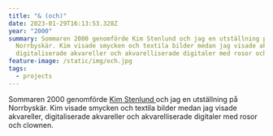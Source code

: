 ```yaml
---
title: "& (och)"
date: 2023-01-29T16:13:53.328Z
year: "2000"
summary: Sommaren 2000 genomförde Kim Stenlund och jag en utställning på
  Norrbyskär. Kim visade smycken och textila bilder medan jag visade akvareller,
  digitaliserade akvareller och akvarelliserade digitaler med rosor och clownen.
feature-image: /static/img/och.jpg
tags:
  - projects
---
```

Sommaren 2000 genomförde [Kim Stenlund ](http://www.kim.konstdesign.nu/)och jag en utställning på Norrbyskär. Kim visade smycken och textila bilder medan jag visade akvareller, digitaliserade akvareller och akvarelliserade digitaler med rosor och clownen.